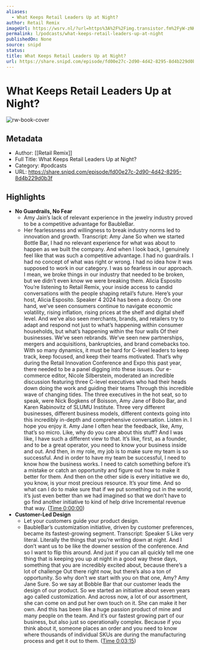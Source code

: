 ```yaml
---
aliases:
  - What Keeps Retail Leaders Up at Night?
author: Retail Remix
imageUrl: https://wsrv.nl/?url=https%3A%2F%2Fimg.transistor.fm%2FyW-zNKINY6si4VbF0IG3GaPFPcvPsnOiQcfnrDkyb2U%2Frs%3Afill%3A3000%3A3000%3A1%2Fq%3A60%2FaHR0cHM6Ly9pbWct%2FdXBsb2FkLXByb2R1%2FY3Rpb24udHJhbnNp%2Fc3Rvci5mbS9zaG93%2FLzc2MzYvMTU4MTM3%2FNzc3MC1hcnR3b3Jr%2FLmpwZw.jpg&w=100&h=100
permalink: l/podcasts/what-keeps-retail-leaders-up-at-night
publishedOn: None
source: snipd
status: 
title: What Keeps Retail Leaders Up at Night?
url: https://share.snipd.com/episode/fd00e27c-2d90-4d42-8295-8d4b229d0b3f
---
```

# What Keeps Retail Leaders Up at Night?

![rw-book-cover](https://wsrv.nl/?url=https%3A%2F%2Fimg.transistor.fm%2FyW-zNKINY6si4VbF0IG3GaPFPcvPsnOiQcfnrDkyb2U%2Frs%3Afill%3A3000%3A3000%3A1%2Fq%3A60%2FaHR0cHM6Ly9pbWct%2FdXBsb2FkLXByb2R1%2FY3Rpb24udHJhbnNp%2Fc3Rvci5mbS9zaG93%2FLzc2MzYvMTU4MTM3%2FNzc3MC1hcnR3b3Jr%2FLmpwZw.jpg&w=100&h=100)

## Metadata

- Author: [[Retail Remix]]
- Full Title: What Keeps Retail Leaders Up at Night?
- Category: #podcasts
- URL: https://share.snipd.com/episode/fd00e27c-2d90-4d42-8295-8d4b229d0b3f

## Highlights

- **No Guardrails, No Fear**
  - Amy Jain’s lack of relevant experience in the jewelry industry proved to be a competitive advantage for BaubleBar.
  - Her fearlessness and willingness to break industry norms led to innovation and growth.
  Transcript:
  Amy Jane
  So when we started Bottle Bar, I had no relevant experience for what was about to happen as we built the company. And when I look back, I genuinely feel like that was such a competitive advantage. I had no guardrails. I had no concept of what was right or wrong. I had no idea how it was supposed to work in our category. I was so fearless in our approach. I mean, we broke things in our industry that needed to be broken, but we didn’t even know we were breaking them.
  Alicia Esposito
  You’re listening to Retail Remix, your inside access to candid conversations with the people shaping retail’s future. Here’s your host, Alicia Esposito.
  Speaker 4
  2024 has been a doozy. On one hand, we’ve seen consumers continue to navigate economic volatility, rising inflation, rising prices at the shelf and digital shelf level. And we’ve also seen merchants, brands, and retailers try to adapt and respond not just to what’s happening within consumer households, but what’s happening within the four walls Of their businesses. We’ve seen rebrands. We’ve seen new partnerships, mergers and acquisitions, bankruptcies, and brand comebacks too. With so many dynamics, it must be hard for C-level leaders to keep track, keep focused, and keep their teams motivated. That’s why during the Retail Innovation Conference and Expo this past year, there needed to be a panel digging into these issues. Our e-commerce editor, Nicole Silberstein, moderated an incredible discussion featuring three C-level executives who had their heads down doing the work and guiding their teams Through this incredible wave of changing tides. The three executives in the hot seat, so to speak, were Nick Bogkens of Boisson, Amy Jane of Bobo Bar, and Karen Rabinovitz of SLUMU Institute. Three very different businesses, different business models, different contexts going into this incredibly in-depth and comprehensive conversation. Listen in. I hope you enjoy it.
  Amy Jane
  I often hear the feedback, like, Amy, that’s so micro. Like, why do you care about this stuff? And I was like, I have such a different view to that. It’s like, first, as a founder, and to be a great operator, you need to know your business inside and out. And then, in my role, my job is to make sure my team is so successful. And in order to have my team be successful, I need to know how the business works. I need to catch something before it’s a mistake or catch an opportunity and figure out how to make it better for them. And then on the other side is every initiative we do, you know, is your most precious resource. It’s your time. And so what can I do to make sure that if we put something out in the world, it’s just even better than we had imagined so that we don’t have to go find another initiative to kind of help drive Incremental revenue that way. ([Time 0:00:00](https://share.snipd.com/snip/ae51b452-41ba-4a0c-bb22-2e4548e37967))
- **Customer-Led Design**
  - Let your customers guide your product design.
  - BaubleBar’s customization initiative, driven by customer preferences, became its fastest-growing segment.
  Transcript:
  Speaker 5
  Like very literal. Literally the things that you’re writing down at night. And I don’t want us to be like the downer session of the conference. And so I want to flip this around. And just if you can all quickly tell me one thing that is keeping you up at night in a good way these days, something that you are incredibly excited about, because there’s a lot of challenge Out there right now, but there’s also a ton of opportunity. So why don’t we start with you on that one, Amy?
  Amy Jane
  Sure. So we say at Bobble Bar that our customer leads the design of our product. So we started an initiative about seven years ago called customization. And across now, a lot of our assortment, she can come on and put her own touch on it. She can make it her own. And this has been like a huge passion product of mine and many people on the team. And it’s our fastest growing part of our business, but also just so operationally complex. Because if you think about it, someone places an order and you need to know where thousands of individual SKUs are during the manufacturing process and get it out to them. ([Time 0:03:15](https://share.snipd.com/snip/e50e1d33-99e9-4469-9736-5b8089021e69))
